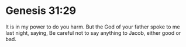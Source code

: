 # Genesis 31:29

It is in my power to do you harm. But the God of your father spoke to me last night, saying, Be careful not to say anything to Jacob, either good or bad.

